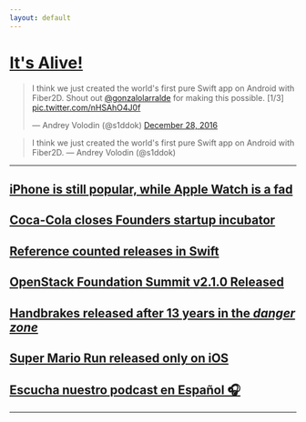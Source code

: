 ```yaml
---
layout: default
---
```


# [It's Alive!](https://github.com/s1ddok/Fiber2D)

<blockquote class="twitter-video" data-lang="en"><p lang="en" dir="ltr">I think we just created the world&#39;s first pure Swift app on Android with Fiber2D. Shout out <a href="https://twitter.com/gonzalolarralde">@gonzalolarralde</a> for making this possible. [1/3] <a href="https://t.co/nHSAhO4J0f">pic.twitter.com/nHSAhO4J0f</a></p>&mdash; Andrey Volodin (@s1ddok) <a href="https://twitter.com/s1ddok/status/814218861314736129">December 28, 2016</a></blockquote> <script async src="//platform.twitter.com/widgets.js" charset="utf-8"></script>

> I think we just created the world's first pure Swift app on Android with Fiber2D. — Andrey Volodin (@s1ddok)

---

## [iPhone is still popular, while Apple Watch is a fad](https://techcrunch.com/2016/12/29/iphone-7-was-a-top-holiday-gift-but-apple-watch-is-fading/)

## [Coca-Cola closes Founders startup incubator](https://techcrunch.com/2016/12/29/coca-cola-reportedly-closes-founders-startup-incubator/)

## [Reference counted releases in Swift](https://www.cocoawithlove.com/blog/resources-releases-reentrancy.html)

## [OpenStack Foundation Summit v2.1.0 Released](https://github.com/OpenStack-mobile/summit-app-ios/releases/tag/2.1.0)

## [Handbrakes released after 13 years in the *danger zone*](http://www.macrumors.com/2016/12/27/video-converter-handbrake-1-0-released-for-mac/)

## [Super Mario Run released only on iOS](http://www.macworld.com/article/3151403/ios/super-mario-run-brings-nintendos-classic-fun-to-iosand-yes-its-totally-worth-10.html)

## [Escucha nuestro podcast en Español 🎧](http://www.cocoalima.com/mainswift)

---


